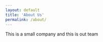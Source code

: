 ```yaml
---
layout: default
title: 'About Us'
permalink: /about/
---
```


This is a small company and this is out team